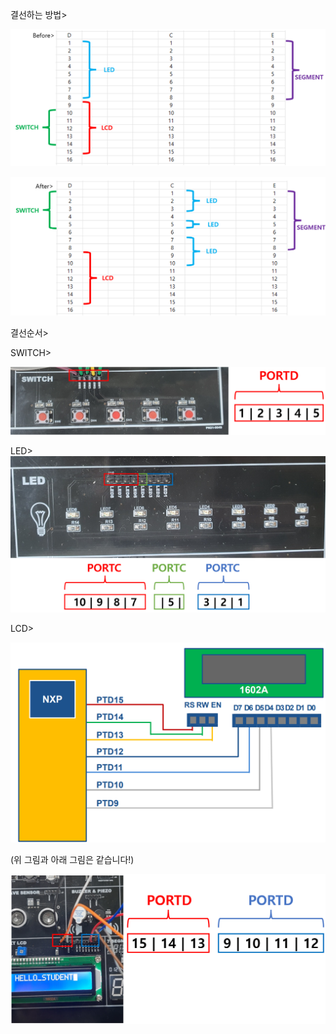 결선하는 방법>

![image-20231212050922798](./../images/image-20231212050922798.png)

![image-20231212050938325](./../images/image-20231212050938325.png)

결선순서>

SWITCH>

![image-20231218134810544](./../images/image-20231218134810544.png)



LED>
<img src="./../images/image-20231218135249473.png" alt="image-20231218135249473" style="zoom:150%;" />



LCD>

<img src="./../images/image-20231218162654711.png" alt="image-20231218162654711" style="zoom:150%;" />

(위 그림과 아래 그림은 같습니다!)

![image-20231216154821549](./../images/image-20231216154821549.png)